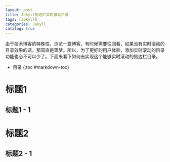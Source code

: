 ```yaml
---
layout: post
title: Jekyll侧边栏实时滚动目录
tags: [Jekyll]
categories: Jekyll
catalog: true
---
```


由于技术博客的特殊性，浏览一篇博客，有时候需要往回看，如果没有实时滚动的目录效果的话，那简直是噩梦。所以，为了更好的用户体验，添加实时滚动的目录功能也必不可以少了。下面来看下如何去实现这个能够实时滚动的侧边栏目录。

* 目录
{:toc #markdown-toc}

# 标题1

## 标题1 - 1

# 标题2

## 标题2 - 1